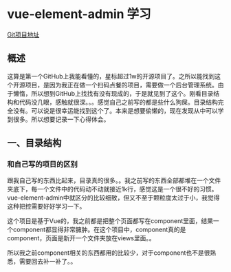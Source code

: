 # vue-element-admin 学习

[Git项目地址](https://github.com/PanJiaChen/vue-element-admin/)

## 概述

这算是第一个GitHub上我能看懂的，星标超过1w的开源项目了。之所以能找到这个开源项目，是因为我正在做一个扫码点餐的项目，需要做一个后台管理系统。由于懒惰，所以想到GitHub上找找有没有现成的，于是就见到了这个。刚看目录结构和代码没几眼，感触就很深。。。感觉自己之前写的都是些什么狗屎。目录结构完全没有。可以说是很幸运能找到这个了。本来是想要偷懒的，现在发现从中可以学到很多。所以想要记录一下心得体会。

## 一、目录结构

### 和自己写的项目的区别

跟我自己写的东西比起来，目录真的很多。。我之前写的东西全部都堆在一个文件夹底下，每一个文件中的代码动不动就接近1k行，感觉这是一个很不好的习惯。vue-element-admin中就区分的比较细致，但又不至于颗粒度太过于小，我觉得这种把控需要好好学习一下。

这个项目是基于Vue的，我之前都是把整个页面都写在component里面，结果一个component都显得非常臃肿。在这个项目中，component真的是component，页面是新开一个文件夹放在views里面。。

所以我之前component相关的东西都用的比较少，对于component也不是很熟悉，需要回去补一补了。。